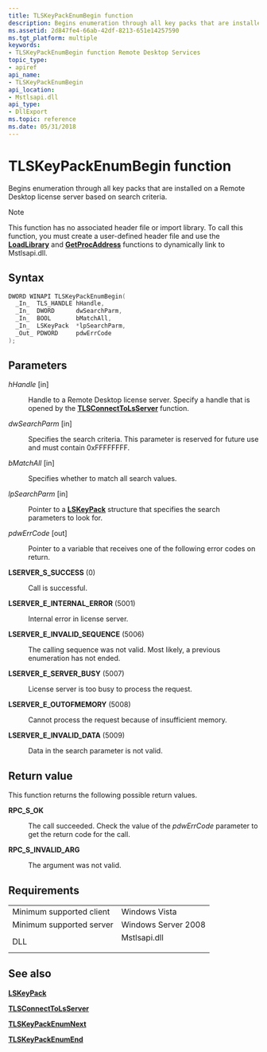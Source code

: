 ```yaml
---
title: TLSKeyPackEnumBegin function
description: Begins enumeration through all key packs that are installed on a Remote Desktop license server based on search criteria.
ms.assetid: 2d847fe4-66ab-42df-8213-651e14257590
ms.tgt_platform: multiple
keywords:
- TLSKeyPackEnumBegin function Remote Desktop Services
topic_type:
- apiref
api_name:
- TLSKeyPackEnumBegin
api_location:
- Mstlsapi.dll
api_type:
- DllExport
ms.topic: reference
ms.date: 05/31/2018
---
```


# TLSKeyPackEnumBegin function

Begins enumeration through all key packs that are installed on a Remote Desktop license server based on search criteria.

> [!Note]  
> This function has no associated header file or import library. To call this function, you must create a user-defined header file and use the [**LoadLibrary**](https://docs.microsoft.com/windows/desktop/api/libloaderapi/nf-libloaderapi-loadlibrarya) and [**GetProcAddress**](https://docs.microsoft.com/windows/desktop/api/libloaderapi/nf-libloaderapi-getprocaddress) functions to dynamically link to Mstlsapi.dll.

 

## Syntax


```C++
DWORD WINAPI TLSKeyPackEnumBegin(
  _In_  TLS_HANDLE hHandle,
  _In_  DWORD      dwSearchParm,
  _In_  BOOL       bMatchAll,
  _In_  LSKeyPack  *lpSearchParm,
  _Out_ PDWORD     pdwErrCode
);
```



## Parameters

<dl> <dt>

*hHandle* \[in\]
</dt> <dd>

Handle to a Remote Desktop license server. Specify a handle that is opened by the [**TLSConnectToLsServer**](tlsconnecttolsserver.md) function.

</dd> <dt>

*dwSearchParm* \[in\]
</dt> <dd>

Specifies the search criteria. This parameter is reserved for future use and must contain 0xFFFFFFFF.

</dd> <dt>

*bMatchAll* \[in\]
</dt> <dd>

Specifies whether to match all search values.

</dd> <dt>

*lpSearchParm* \[in\]
</dt> <dd>

Pointer to a [**LSKeyPack**](lskeypack.md) structure that specifies the search parameters to look for.

</dd> <dt>

*pdwErrCode* \[out\]
</dt> <dd>

Pointer to a variable that receives one of the following error codes on return.

<dt>

<span id="LSERVER_S_SUCCESS"></span><span id="lserver_s_success"></span>

<span id="LSERVER_S_SUCCESS"></span><span id="lserver_s_success"></span>**LSERVER\_S\_SUCCESS** (0)


</dt> <dd>

Call is successful.

</dd> <dt>

<span id="LSERVER_E_INTERNAL_ERROR"></span><span id="lserver_e_internal_error"></span>

<span id="LSERVER_E_INTERNAL_ERROR"></span><span id="lserver_e_internal_error"></span>**LSERVER\_E\_INTERNAL\_ERROR** (5001)


</dt> <dd>

Internal error in license server.

</dd> <dt>

<span id="LSERVER_E_INVALID_SEQUENCE"></span><span id="lserver_e_invalid_sequence"></span>

<span id="LSERVER_E_INVALID_SEQUENCE"></span><span id="lserver_e_invalid_sequence"></span>**LSERVER\_E\_INVALID\_SEQUENCE** (5006)


</dt> <dd>

The calling sequence was not valid. Most likely, a previous enumeration has not ended.

</dd> <dt>

<span id="LSERVER_E_SERVER_BUSY"></span><span id="lserver_e_server_busy"></span>

<span id="LSERVER_E_SERVER_BUSY"></span><span id="lserver_e_server_busy"></span>**LSERVER\_E\_SERVER\_BUSY** (5007)


</dt> <dd>

License server is too busy to process the request.

</dd> <dt>

<span id="LSERVER_E_OUTOFMEMORY"></span><span id="lserver_e_outofmemory"></span>

<span id="LSERVER_E_OUTOFMEMORY"></span><span id="lserver_e_outofmemory"></span>**LSERVER\_E\_OUTOFMEMORY** (5008)


</dt> <dd>

Cannot process the request because of insufficient memory.

</dd> <dt>

<span id="LSERVER_E_INVALID_DATA"></span><span id="lserver_e_invalid_data"></span>

<span id="LSERVER_E_INVALID_DATA"></span><span id="lserver_e_invalid_data"></span>**LSERVER\_E\_INVALID\_DATA** (5009)


</dt> <dd>

Data in the search parameter is not valid.

</dd> </dl> </dd> </dl>

## Return value

This function returns the following possible return values.

<dl> <dt>

**RPC\_S\_OK**
</dt> <dd>

The call succeeded. Check the value of the *pdwErrCode* parameter to get the return code for the call.

</dd> <dt>

**RPC\_S\_INVALID\_ARG**
</dt> <dd>

The argument was not valid.

</dd> </dl>

## Requirements



|                                     |                                                                                         |
|-------------------------------------|-----------------------------------------------------------------------------------------|
| Minimum supported client<br/> | Windows Vista<br/>                                                                |
| Minimum supported server<br/> | Windows Server 2008<br/>                                                          |
| DLL<br/>                      | <dl> <dt>Mstlsapi.dll</dt> </dl> |



## See also

<dl> <dt>

[**LSKeyPack**](lskeypack.md)
</dt> <dt>

[**TLSConnectToLsServer**](tlsconnecttolsserver.md)
</dt> <dt>

[**TLSKeyPackEnumNext**](tlskeypackenumnext.md)
</dt> <dt>

[**TLSKeyPackEnumEnd**](tlskeypackenumend.md)
</dt> </dl>

 

 





